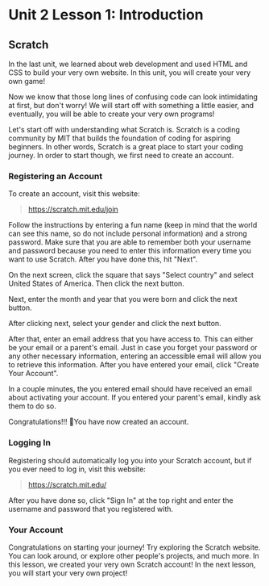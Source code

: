 # Unit 2 Lesson 1: Introduction

## Scratch

In the last unit, we learned about web development and used HTML and CSS to build your very own website. In this unit, you will create your very own game!

Now we know that those long lines of confusing code can look intimidating at first, but don't worry! We will start off with something a little easier, and eventually, you will be able to create your very own programs!

Let's start off with understanding what Scratch is. Scratch is a coding community by MIT that builds the foundation of coding for aspiring beginners. In other words, Scratch is a great place to start your coding journey. In order to start though, we first need to create an account.

### Registering an Account

To create an account, visit this website:

> https://scratch.mit.edu/join

Follow the instructions by entering a fun name (keep in mind that the world can see this name, so do not include personal information) and a strong password. Make sure that you are able to remember both your username and password because you need to enter this information every time you want to use Scratch. After you have done this, hit "Next".

On the next screen, click the square that says "Select country" and select United States of America. Then click the next button.

Next, enter the month and year that you were born and click the next button.

After clicking next, select your gender and click the next button.

After that, enter an email address that you have access to. This can either be your email or a parent's email. Just in case you forget your password or any other necessary information, entering an accessible email will allow you to retrieve this information. After you have entered your email, click "Create Your Account".

In a couple minutes, the you entered email should have received an email about activating your account. If you entered your parent's email, kindly ask them to do so.

Congratulations!!! 🎉You have now created an account.

### Logging In

Registering should automatically log you into your Scratch account, but if you ever need to log in, visit this website:

> https://scratch.mit.edu/

After you have done so, click "Sign In" at the top right and enter the username and password that you registered with.

### Your Account

Congratulations on starting your journey! Try exploring the Scratch website. You can look around, or explore other people's projects, and much more. In this lesson, we created your very own Scratch account! In the next lesson, you will start your very own project!